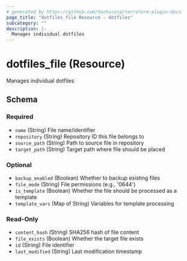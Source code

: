 ```yaml
---
# generated by https://github.com/hashicorp/terraform-plugin-docs
page_title: "dotfiles_file Resource - dotfiles"
subcategory: ""
description: |-
  Manages individual dotfiles
---
```


# dotfiles_file (Resource)

Manages individual dotfiles



<!-- schema generated by tfplugindocs -->
## Schema

### Required

- `name` (String) File name/identifier
- `repository` (String) Repository ID this file belongs to
- `source_path` (String) Path to source file in repository
- `target_path` (String) Target path where file should be placed

### Optional

- `backup_enabled` (Boolean) Whether to backup existing files
- `file_mode` (String) File permissions (e.g., '0644')
- `is_template` (Boolean) Whether the file should be processed as a template
- `template_vars` (Map of String) Variables for template processing

### Read-Only

- `content_hash` (String) SHA256 hash of file content
- `file_exists` (Boolean) Whether the target file exists
- `id` (String) File identifier
- `last_modified` (String) Last modification timestamp
